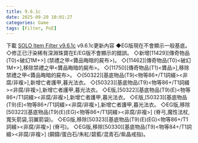 ```yaml
---
title: 9.6.1c
date: 2025-09-20 10:01:27
categories: Game
tags: [Filter, PoE]
---
```

下載 [SOLO Item Filter v9.6.1c](https://u.pcloud.link/publink/show?code=XZPWMB5ZakFgfQhvzWQDuT8SpcIv055Yosn7)
v9.6.1c更新內容
◆EG版現在不會顯示一般基底。
◇修正已汙染稀有深淵珠寶在E/EG版不會顯示的錯誤。
◇新增[11429][傳奇物品(T0)<破幻1M+>] (禁禮之甲<贗品晦暗的屍布>)。
◇[11462][傳奇物品(T0)<破幻1M+>],移除禁禮之甲<贗品晦暗的屍布>。
◇[11750][傳奇物品(T1)<贗品>],移除禁禮之甲<贗品晦暗的屍布>。
◇[50322][基底物品(T9)<物等86+/T1詞綴><非腐/非複>],新增亡者護甲,暮光法衣。
◇[50323][基底物品(T9)<物等86+/T1詞綴><非腐/非複>],新增亡者護甲,暮光法衣。
◇E版,[50322][基底物品(T9)(E)<物等86+/T1詞綴><非腐/非複>],新增亡者護甲,暮光法衣。
◇E版,[50323][基底物品(T9)(E)<物等86+/T1詞綴><非腐/非複>],新增亡者護甲,暮光法衣。
◇EG版,移除[50322][基底物品(T9)(E)(EG)<物等86+/T1詞綴><非腐/非複>] (脊弓,魔性法杖,寬矢箭袋,羽翼箭袋)。
◇EG版,移除[50323][基底物品(T9)(E)(EG)<物等86+/T1詞綴><非腐/非複>] (脊弓)。
◇EG版,移除[50330][基底物品(T9)<物等84+/T1詞綴><非腐/非複>] (鋼鑄/蛋白石/朱紅/碧藍/混青石/紫晶戒指)。
